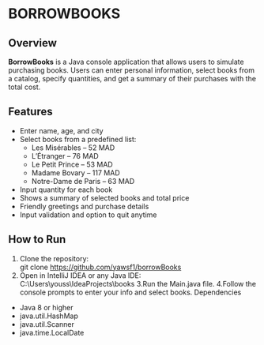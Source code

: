 # BORROWBOOKS

## Overview
**BorrowBooks** is a Java console application that allows users to simulate purchasing books. Users can enter personal information, select books from a catalog, specify quantities, and get a summary of their purchases with the total cost.

## Features
- Enter name, age, and city
- Select books from a predefined list:
  - Les Misérables – 52 MAD  
  - L’Étranger – 76 MAD  
  - Le Petit Prince – 53 MAD  
  - Madame Bovary – 117 MAD  
  - Notre-Dame de Paris – 63 MAD
- Input quantity for each book
- Shows a summary of selected books and total price
- Friendly greetings and purchase details
- Input validation and option to quit anytime

## How to Run
1. Clone the repository:  
   git clone https://github.com/yawsf1/borrowBooks
2. Open in IntelliJ IDEA or any Java IDE:
   C:\Users\youss\IdeaProjects\books
3.Run the Main.java file.
4.Follow the console prompts to enter your info and select books.
Dependencies
- Java 8 or higher
- java.util.HashMap
- java.util.Scanner
- java.time.LocalDate
